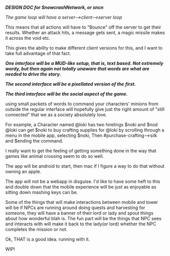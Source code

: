 ***DESIGN DOC for SnowcrashNetwork, or sncn***

*The game loop will have a server-->client-->server loop*

This means that all actions will have to "Bounce" off
the server to get their results. Whether an attack hits,
a message gets sent, a magic missile makes it across the
void etc.

This gives the ability to make different client versions
for this, and I want to take full advantage of that fact.

***One interface will be a MUD-like setup, that is, text***
***based. Not extremely wordy, but then again not totally***
***unaware that words are what are needed to drive the story.***

***The second interface will be a pixellated version of the***
***first.***

***The third interface will be the social aspect of the game.***

using small packets of words to command your characters'
minions from outside the regular interface will hopefully
give just the right amount of "still connected" that we
as a society absolutely love.

For example, a Character named @loki has two hirelings
$noki and $nod @loki can get $noki to buy crafting supplies
for @loki by scrolling through a menu in the mobile app,
selecting $noki,
Then #purchase-crafting-->silk
and $ending the command.

I really want to get the feeling of getting something done
in the way that games like animal crossing seem to do so well.

The app will be android to start, then mac if I figure a way
to do that without owning an apple.

The app will not be a webapp in disguise. I'd like to have
some heft to this and double down that the mobile experience
will be just as enjoyable as sitting down mashing keys can be.

Some of the things that will make interactions between mobile
and tower will be if NPCs are running around doing quests and
harvesting for someone, they will have a banner of their lord
or lady and spout things about how wonderful blah is. The fun
part will be the things that NPC sees and interacts with will
make it back to the lady(or lord) whether the NPC completes
the mission or not.

Ok, THAT is a good idea. running with it.

WIP!
